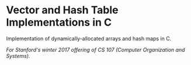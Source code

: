 # Vector and Hash Table Implementations in C
Implementation of dynamically-allocated arrays and hash maps in C. 

*For Stanford's winter 2017 offering of CS 107 (Computer Organization and Systems).*
